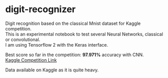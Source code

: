 # digit-recognizer
Digit recognition based on the classical Mnist dataset for Kaggle competition.  
This is an experimental notebook to test several Neural Networks, classical or convolutional.  
I am using Tensorflow 2 with the Keras interface.

Best score so far in the competition: **97.971%** accuracy with CNN.  
[Kaggle Competition Link](https://www.kaggle.com/c/digit-recognizer/leaderboard#score)  

Data available on Kaggle as it is quite heavy.

